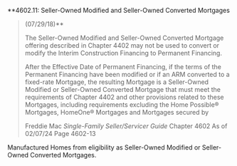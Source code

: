 **4602.11: Seller-Owned Modified and Seller-Owned Converted Mortgages
> (07/29/18)**
>
> The Seller-Owned Modified and Seller-Owned Converted Mortgage offering
> described in Chapter 4402 may not be used to convert or modify the
> Interim Construction Financing to Permanent Financing.
>
> After the Effective Date of Permanent Financing, if the terms of the
> Permanent Financing have been modified or if an ARM converted to a
> fixed-rate Mortgage, the resulting Mortgage is a Seller-Owned Modified
> or Seller-Owned Converted Mortgage that must meet the requirements of
> Chapter 4402 and other provisions related to these Mortgages,
> including requirements excluding the Home Possible® Mortgages,
> HomeOne® Mortgages and Mortgages secured by
>
> Freddie Mac *Single-Family Seller/Servicer Guide* Chapter 4602 As of
> 02/07/24 Page 4602-13

Manufactured Homes from eligibility as Seller-Owned Modified or
Seller-Owned Converted Mortgages.